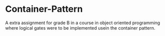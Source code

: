 # Container-Pattern
A extra assignment for grade B in a course in object oriented programming where logical gates were to be implemented usein the container pattern.

